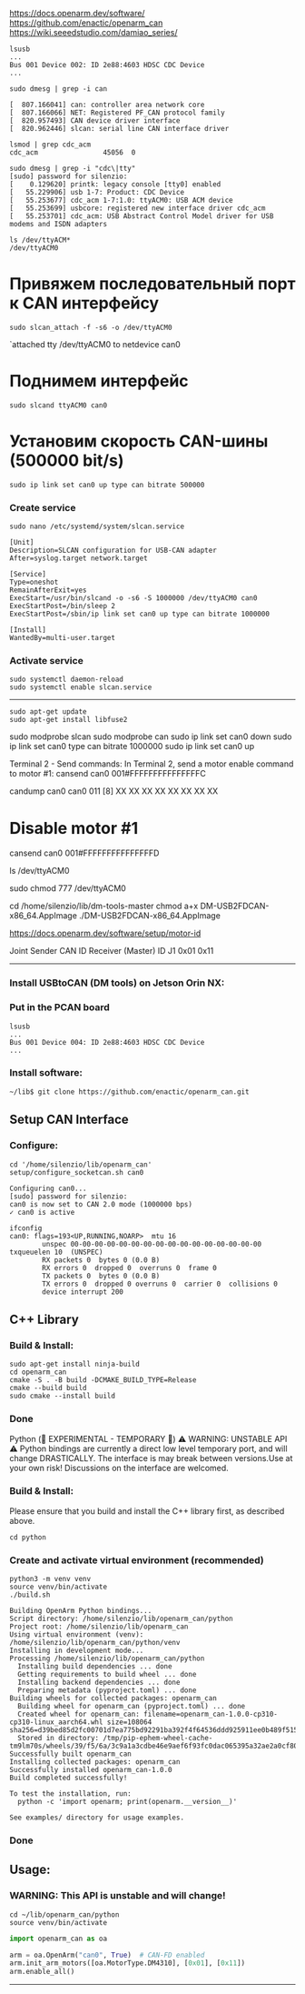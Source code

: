 
https://docs.openarm.dev/software/
https://github.com/enactic/openarm_can
https://wiki.seeedstudio.com/damiao_series/


```
lsusb
...
Bus 001 Device 002: ID 2e88:4603 HDSC CDC Device
...
```

```
sudo dmesg | grep -i can

[  807.166041] can: controller area network core
[  807.166066] NET: Registered PF_CAN protocol family
[  820.957493] CAN device driver interface
[  820.962446] slcan: serial line CAN interface driver
```

```
lsmod | grep cdc_acm
cdc_acm                45056  0
```


```
sudo dmesg | grep -i "cdc\|tty"
[sudo] password for silenzio: 
[    0.129620] printk: legacy console [tty0] enabled
[   55.229906] usb 1-7: Product: CDC Device
[   55.253677] cdc_acm 1-7:1.0: ttyACM0: USB ACM device
[   55.253699] usbcore: registered new interface driver cdc_acm
[   55.253701] cdc_acm: USB Abstract Control Model driver for USB modems and ISDN adapters
```

```
ls /dev/ttyACM*
/dev/ttyACM0
```

# Привяжем последовательный порт к CAN интерфейсу
```
sudo slcan_attach -f -s6 -o /dev/ttyACM0
```
`attached tty /dev/ttyACM0 to netdevice can0

# Поднимем интерфейс
```
sudo slcand ttyACM0 can0
```

# Установим скорость CAN-шины (500000 bit/s)
```
sudo ip link set can0 up type can bitrate 500000
```

### Create service
```
sudo nano /etc/systemd/system/slcan.service
```
```
[Unit]
Description=SLCAN configuration for USB-CAN adapter
After=syslog.target network.target

[Service]
Type=oneshot
RemainAfterExit=yes
ExecStart=/usr/bin/slcand -o -s6 -S 1000000 /dev/ttyACM0 can0
ExecStartPost=/bin/sleep 2
ExecStartPost=/sbin/ip link set can0 up type can bitrate 1000000

[Install]
WantedBy=multi-user.target
```

### Activate service
```
sudo systemctl daemon-reload
sudo systemctl enable slcan.service
```







____

```
sudo apt-get update
sudo apt-get install libfuse2
```

sudo modprobe slcan
sudo modprobe can
sudo ip link set can0 down
sudo ip link set can0 type can bitrate 1000000
sudo ip link set can0 up

Terminal 2 - Send commands: In Terminal 2, send a motor enable command to motor #1:
cansend can0 001#FFFFFFFFFFFFFFFC

candump can0
can0  011   [8]  XX XX XX XX XX XX XX XX

# Disable motor #1
cansend can0 001#FFFFFFFFFFFFFFFD

ls /dev/ttyACM0

sudo chmod 777 /dev/ttyACM0

cd /home/silenzio/lib/dm-tools-master
chmod a+x DM-USB2FDCAN-x86_64.AppImage
./DM-USB2FDCAN-x86_64.AppImage

https://docs.openarm.dev/software/setup/motor-id

Joint	Sender CAN ID	Receiver (Master) ID
J1		0x01			0x11


______

### Install USBtoCAN (DM tools) on Jetson Orin NX:

### Put in the PCAN board
```
lsusb
...
Bus 001 Device 004: ID 2e88:4603 HDSC CDC Device 
...
```
### Install software:
```
~/lib$ git clone https://github.com/enactic/openarm_can.git
```
## Setup CAN Interface

### Configure:
```
cd '/home/silenzio/lib/openarm_can'
setup/configure_socketcan.sh can0
```
```
Configuring can0...
[sudo] password for silenzio: 
can0 is now set to CAN 2.0 mode (1000000 bps)
✓ can0 is active
```
```
ifconfig
can0: flags=193<UP,RUNNING,NOARP>  mtu 16
        unspec 00-00-00-00-00-00-00-00-00-00-00-00-00-00-00-00  txqueuelen 10  (UNSPEC)
        RX packets 0  bytes 0 (0.0 B)
        RX errors 0  dropped 0  overruns 0  frame 0
        TX packets 0  bytes 0 (0.0 B)
        TX errors 0  dropped 0 overruns 0  carrier 0  collisions 0
        device interrupt 200  
```
## C++ Library

### Build & Install:
```
sudo apt-get install ninja-build
cd openarm_can
cmake -S . -B build -DCMAKE_BUILD_TYPE=Release
cmake --build build
sudo cmake --install build
```
### Done


Python (🚧 EXPERIMENTAL - TEMPORARY 🚧)
⚠️ WARNING: UNSTABLE API ⚠️ Python bindings are currently a direct low level temporary port, and will change DRASTICALLY. The interface is may break between versions.Use at your own risk! Discussions on the interface are welcomed.

### Build & Install:

Please ensure that you build and install the C++ library first, as described above.
```
cd python
```
###  Create and activate virtual environment (recommended)
```
python3 -m venv venv
source venv/bin/activate
./build.sh
```
```
Building OpenArm Python bindings...
Script directory: /home/silenzio/lib/openarm_can/python
Project root: /home/silenzio/lib/openarm_can
Using virtual environment (venv): /home/silenzio/lib/openarm_can/python/venv
Installing in development mode...
Processing /home/silenzio/lib/openarm_can/python
  Installing build dependencies ... done
  Getting requirements to build wheel ... done
  Installing backend dependencies ... done
  Preparing metadata (pyproject.toml) ... done
Building wheels for collected packages: openarm_can
  Building wheel for openarm_can (pyproject.toml) ... done
  Created wheel for openarm_can: filename=openarm_can-1.0.0-cp310-cp310-linux_aarch64.whl size=108064 sha256=d39bed85d2fc00701d7ea775bd92291ba392f4f64536ddd925911ee0b489f515
  Stored in directory: /tmp/pip-ephem-wheel-cache-tm9lm70s/wheels/39/f5/6a/3c9a1a3cdbe46e9aef6f93fc0dac065395a32ae2a0cf80d7f3
Successfully built openarm_can
Installing collected packages: openarm_can
Successfully installed openarm_can-1.0.0
Build completed successfully!

To test the installation, run:
  python -c 'import openarm; print(openarm.__version__)'

See examples/ directory for usage examples.
```
### Done


## Usage:

### WARNING: This API is unstable and will change!

```
cd ~/lib/openarm_can/python
source venv/bin/activate
```

```python
import openarm_can as oa

arm = oa.OpenArm("can0", True)  # CAN-FD enabled
arm.init_arm_motors([oa.MotorType.DM4310], [0x01], [0x11])
arm.enable_all()
```


_________
